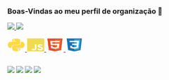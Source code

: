 ### Boas-Vindas ao meu perfil de organização 🖤

<div>
  <a href="https://beacons.ai/GiulioCasalii">
<img height="180em" src="https://github-readme-stats.vercel.app/api?username=GiulioCasalii&show_icons=true&theme=dark&include_all_commits=true&count_privat=true"/>
<img height="180em" src="https://github-readme-stats.vercel.app/api/top-langs/?username=GiulioCasalii&layout=compact&langs_count=16&theme=dark"/>
</div>

<div style="display: inline_block"><br>
  <img aling="center" alt="Giulio-Python" height="30" width="40" src="https://raw.githubusercontent.com/devicons/devicon/master/icons/python/python-plain.svg">
  <img aling="center" alt="Giulio-Js" height="30" width="40" src="https://raw.githubusercontent.com/devicons/devicon/master/icons/javascript/javascript-plain.svg">
  <img aling="center" alt="Giulio-HTML" height="30" width="40" src="https://raw.githubusercontent.com/devicons/devicon/master/icons/html5/html5-original.svg">
  <img aling="center" alt="Giulio-CSS" height="30" width="40" src="https://raw.githubusercontent.com/devicons/devicon/master/icons/css3/css3-original.svg">
</div>
  

##          


<div> 
  <a href="https://instagram.com/nevez_s2" target="_blank"><img src="https://img.shields.io/badge/-Instagram-%23E4405F?style=for-the-badge&logo=instagram&logoColor=white" target="_blank"></a>
  <a href="https://www.youtube.com/channel/UC8w1L2WUOEu3DI720qGvN2g" target="_blank"><img src="https://img.shields.io/badge/YouTube-FF0000?style=for-the-badge&logo=youtube&logoColor=white"></a>
  <a href = "mailto:giulioshtz@gmail.com"><img src="https://img.shields.io/badge/Gmail-D14836?style=for-the-badge&logo=gmail&logoColor=white"></a>
  <a href="https://www.linkedin.com/in/giulio-casali-12b4862a2/" target="_blank"><img src="https://img.shields.io/badge/-LinkedIn-%230077B5?style=for-the-badge&logo=linkedin&logoColor=white" target="_blank"></a> 
</div>
